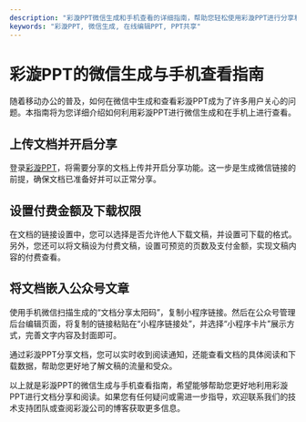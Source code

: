 ```yaml
---
description: "彩漩PPT微信生成和手机查看的详细指南，帮助您轻松使用彩漩PPT进行分享和阅读。"
keywords: "彩漩PPT, 微信生成, 在线编辑PPT, PPT共享"
---
```

# 彩漩PPT的微信生成与手机查看指南

随着移动办公的普及，如何在微信中生成和查看彩漩PPT成为了许多用户关心的问题。本指南将为您详细介绍如何利用彩漩PPT进行微信生成和在手机上进行查看。

## 上传文档并开启分享
登录[彩漩PPT](https://caixuan.cc)，将需要分享的文档上传并开启分享功能。这一步是生成微信链接的前提，确保文档已准备好并可以正常分享。

## 设置付费金额及下载权限
在文档的链接设置中，您可以选择是否允许他人下载文稿，并设置可下载的格式。另外，您还可以将文稿设为付费文稿，设置可预览的页数及支付金额，实现文稿内容的付费查看。

## 将文档嵌入公众号文章
使用手机微信扫描生成的“文档分享太阳码”，复制小程序链接。然后在公众号管理后台编辑页面，将复制的链接粘贴在“小程序链接处”，并选择“小程序卡片”展示方式，完善文字内容及封面即可。

通过彩漩PPT分享文档，您可以实时收到阅读通知，还能查看文档的具体阅读和下载数据，帮助您更好地了解文稿的流量和受众。

以上就是彩漩PPT的微信生成与手机查看指南，希望能够帮助您更好地利用彩漩PPT进行文档分享和阅读。如果您有任何疑问或需进一步指导，欢迎联系我们的技术支持团队或查阅彩漩公司的博客获取更多信息。
